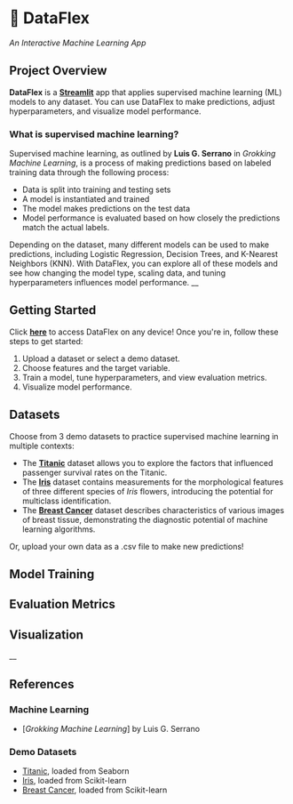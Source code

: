 # :robot: DataFlex
*An Interactive Machine Learning App*  

## Project Overview  
**DataFlex** is a [**Streamlit**](https://streamlit.io/) app that applies supervised machine learning (ML) models to any dataset. You can use DataFlex to make predictions, adjust hyperparameters, and visualize model performance.

### What is supervised machine learning?  
Supervised machine learning, as outlined by **Luis G. Serrano** in *Grokking Machine Learning*, is a process of making predictions based on labeled training data through the following process:  
- Data is split into training and testing sets
- A model is instantiated and trained
- The model makes predictions on the test data
- Model performance is evaluated based on how closely the predictions match the actual labels.

Depending on the dataset, many different models can be used to make predictions, including Logistic Regression, Decision Trees, and K-Nearest Neighbors (KNN). With DataFlex, you can explore all of these models and see how changing the model type, scaling data, and tuning hyperparameters influences model performance.
__

## Getting Started
Click [**here**](https://mccartan-mlstreamlit-app.streamlit.app/) to access DataFlex on any device! Once you're in, follow these steps to get started:
1. Upload a dataset or select a demo dataset.
2. Choose features and the target variable.
3. Train a model, tune hyperparameters, and view evaluation metrics.
4. Visualize model performance.

## Datasets
Choose from 3 demo datasets to practice supervised machine learning in multiple contexts:
- The [**Titanic**](https://en.wikipedia.org/wiki/Passengers_of_the_Titanic) dataset allows you to explore the factors that influenced passenger survival rates on the Titanic.
- The [**Iris**](https://en.wikipedia.org/wiki/Iris_flower_data_set) dataset contains measurements for the morphological features of three different species of *Iris* flowers, introducing the potential for multiclass identification. 
- The [**Breast Cancer**](https://archive.ics.uci.edu/dataset/17/breast+cancer+wisconsin+diagnostic) dataset describes characteristics of various images of breast tissue, demonstrating the diagnostic potential of machine learning algorithms. <br>

Or, upload your own data as a .csv file to make new predictions!

## Model Training

## Evaluation Metrics

## Visualization

__

## References
### Machine Learning
- [*Grokking Machine Learning*] by Luis G. Serrano
### Demo Datasets
- [Titanic](https://en.wikipedia.org/wiki/Passengers_of_the_Titanic), loaded from Seaborn
- [Iris](https://en.wikipedia.org/wiki/Iris_flower_data_set), loaded from Scikit-learn
- [Breast Cancer](https://archive.ics.uci.edu/dataset/17/breast+cancer+wisconsin+diagnostic), loaded from Scikit-learn
